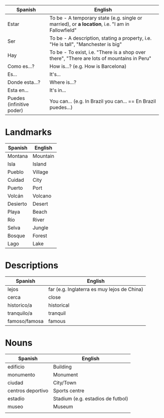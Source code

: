 | Spanish                   | English                                                                                           |
| ------------------------- | ------------------------------------------------------------------------------------------------- |
| Estar                     | To be - A temporary state (e.g. single or married), or **a location**, i.e. "I am in Fallowfield" |
| Ser                       | To be - A description, stating a property, i.e. "He is tall", "Manchester is big"                 |
| Hay                       | To be - To exist, i.e. "There is a shop over there", "There are lots of mountains in Peru"        |
| Como es...?               | How is...? (e.g. How is Barcelona)                                                                |
| Es...                     | It's...                                                                                           |
| Donde esta...?            | Where is...?                                                                                      |
| Esta en...                | It's in...                                                                                        |
| Puedes (infinitive poder) | You can... (e.g. In Brazil you can... == En Brazil puedes...)                                     |

# Landmarks

| Spanish  | English  |
| -------- | -------- |
| Montana  | Mountain |
| Isla     | Island   |
| Pueblo   | Village  |
| Cuidad   | City     |
| Puerto   | Port     |
| Volcán   | Volcano  |
| Desierto | Desert   |
| Playa    | Beach    |
| Río      | River    |
| Selva    | Jungle   |
| Bosque   | Forest   |
| Lago     | Lake     |
# Descriptions

| Spanish       | English                                     |
| ------------- | ------------------------------------------- |
| lejos         | far (e.g. Inglaterra es muy lejos de China) |
| cerca         | close                                       |
| historico/a   | historical                                  |
| tranquilo/a   | tranquil                                    |
| famoso/famosa | famous                                      |
# Nouns

| Spanish           | English                           |
| ----------------- | --------------------------------- |
| edificio          | Building                          |
| monumento         | Monument                          |
| ciudad            | City/Town                         |
| centros deportivo | Sports centre                     |
| estadio           | Stadium (e.g. estadios de futbol) |
| museo             | Museum                            |
|                   |                                   |
